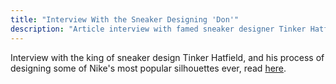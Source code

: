 ```yaml
---
title: "Interview With the Sneaker Designing 'Don'"
description: "Article interview with famed sneaker designer Tinker Hatfield"
---
```


Interview with the king of sneaker design Tinker Hatfield, and his process of designing some of Nike's most popular silhouettes ever, read [here](https://www.gq.com/story/tinker-hatfield-interview-steph-curry-nike).
